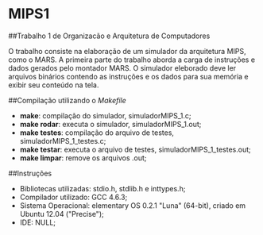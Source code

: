 # MIPS1
##Trabalho 1 de Organizacão e Arquitetura de Computadores

O trabalho consiste na elaboração de um simulador da arquitetura MIPS, como o MARS. A primeira parte do trabalho aborda a carga de instruções e dados gerados pelo montador MARS. O simulador eleborado deve ler arquivos binários contendo as instruções e os dados para sua memória e exibir seu conteúdo na tela.

##Compilação utilizando o *Makefile*
  - **make**: compilação do simulador, simuladorMIPS_1.c;
  - **make rodar**: executa o simulador, simuladorMIPS_1.out;
  - **make testes**: compilação do arquivo de testes, simuladorMIPS_1_testes.c;
  - **make testar**: executa o arquivo de testes, simuladorMIPS_1_testes.out;
  - **make limpar**: remove os arquivos .out;

##Instruções
  - Bibliotecas utilizadas: stdio.h, stdlib.h e inttypes.h;
  - Compilador utilizado: GCC 4.6.3;
  - Sistema Operacional: elementary OS 0.2.1 "Luna" (64-bit), criado em Ubuntu 12.04 ("Precise");
  - IDE: NULL;

